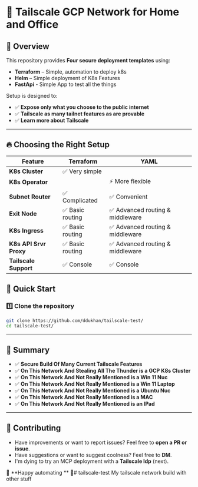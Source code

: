 # 🚀 Tailscale GCP Network for Home and Office

## 🌟 Overview  

This repository provides **Four secure deployment templates** using:  
- **Terraform** – Simple, automation to deploy k8s  
- **Helm** – Simple deployment of K8s Features
- **FastApi** - Simple App to test all the things  

Setup is designed to:  
- ✅ **Expose only what you choose to the public internet**  
- ✅ **Tailscale as many tailnet features as are provable**  
- ✅ **Learn more about Tailscale**  

---

## 🔥 Choosing the Right Setup  

| Feature          | Terraform      | YAML             |
|------------------|----------------|------------------|
| **K8s Cluster**  | ✅ Very simple |                  |
| **K8s Operator** |                 | ⚡ More flexible |
| **Subnet Router**| ✅ Complicated    | ✅ Convenient |
| **Exit Node**    | ✅ Basic routing | ✅ Advanced routing & middleware |
| **K8s Ingress**  | ✅ Basic routing | ✅ Advanced routing & middleware |
| **K8s API Srvr Proxy**| ✅ Basic routing | ✅ Advanced routing & middleware |
| **Tailscale Support** | ✅ Console | ✅ Console |


## 🚀 Quick Start  

### 1️⃣ Clone the repository  
```sh
git clone https://github.com/ddukhan/tailscale-test/
cd tailscale-test/
```

---

## 📌 Summary  

- ✅ **Secure Build Of Many Current Tailscale Features**
- ✅ **On This Network And Stealing All The Thunder is a GCP K8s Cluster**
- ✅ **On This Network And Not Really Mentioned is a Win 11 Nuc**
- ✅ **On This Network And Not Really Mentioned is a Win 11 Laptop**
- ✅ **On This Network And Not Really Mentioned is a Ubuntu Nuc**
- ✅ **On This Network And Not Really Mentioned is a MAC**
- ✅ **On This Network And Not Really Mentioned is an IPad**

---

## 🤝 Contributing  

- Have improvements or want to report issues? Feel free to **open a PR or issue**.
- Have suggestions  or want to suggest coolness? Feel free to **DM**.
- I'm dying to try an MCP deployment with a **Tailscale Idp** (next).


🔗 **Happy automating ** 🚀# tailscale-test
My tailscale network build with other stuff

